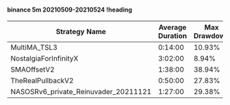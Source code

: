 #### binance 5m 20210509-20210524 !heading
| Strategy Name                        | Average Duration | Max Drawdown | Profit Mean | Profit Sum | Profit Total | Trade Count | Win Rate |
| ------------------------------------ | ---------------- | ------------ | ----------- | ---------- | ------------ | ----------- | -------- |
| MultiMA_TSL3                         | 0:14:00          | 10.93%       | 84.36%      | 29188.00%  | 7529.00%     | 346         | 72.25%   |
| NostalgiaForInfinityX                | 3:02:00          | 8.94%        | 218.73%     | 26904.00%  | 3089.00%     | 123         | 96.75%   |
| SMAOffsetV2                          | 1:38:00          | 38.94%       | -1.23%      | -438.00%   | -1195.00%    | 356         | 57.02%   |
| TheRealPullbackV2                    | 0:50:00          | 27.83%       | -21.52%     | -5703.00%  | -1391.00%    | 265         | 37.36%   |
| NASOSRv6_private_Reinuvader_20211121 | 1:27:00          | 29.38%       | 51.53%      | 13706.00%  | 1719.00%     | 266         | 83.46%   |